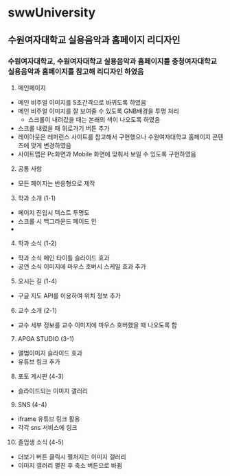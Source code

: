 # swwUniversity

## 수원여자대학교 실용음악과 홈페이지 리디자인
### 수원여자대학교, 수원여자대학교 실용음악과 홈페이지를 충청여자대학교 실용음악과 홈페이지를 참고해 리디자인 하였음

1. 메인페이지
 + 메인 비주얼 이미지를 5초간격으로 바뀌도록 하였음
 + 메인 비주얼 이미지를 잘 보여줄 수 있도록 GNB배경을 투명 처리
    + 스크롤이 내려갔을 때는 본래의 색이 나오도록 하였음
 + 스크롤 내렸을 때 위로가기 버튼 추가
 + 레이아웃은 레퍼런스 사이트를 참고해서 구현했으나 수원여자대학교 홈페이지 콘텐츠에 맞게 변경하였음
 + 사이트맵은 Pc화면과 Mobile 화면에 맞춰서 보일 수 있도록 구현하였음
 
2. 공통 사항
  + 모든 페이지는 반응형으로 제작
  
3. 학과 소개 (1-1)
  + 페이지 진입시 텍스트 투명도
  + 스크롤 시 백그라운드 페이드 인
  +
4. 학과 소식 (1-2)
  + 학과 소식 메인 타이틀 슬라이드 효과
  + 공연 소식 이미지에 마우스 호버시 스케일 효과 추가
  
5. 오시는 길 (1-4)
  + 구글 지도 API를 이용하여 위치 정보 추가

6. 교수 소개 (2-1)
  + 교수 세부 정보를 교수 이미지에 마우스 호버했을 때 나오도록 함

7. APOA STUDIO (3-1)
  + 앨범이미지 슬라이드 효과
  + 유튜브 링크 추가
  
8. 포토 게시판 (4-3)
  + 슬라이드되는 이미지 갤러리

9. SNS (4-4)
  + iframe 유튜브 링크 활용
  + 각각 sns 서비스에 링크

10. 졸업생 소식 (4-5)
  + 더보기 버튼 클릭시 펼처지는 이미지 갤러리
  + 이미지 갤러리 펼친 후 축소 버튼으로 바뀜







